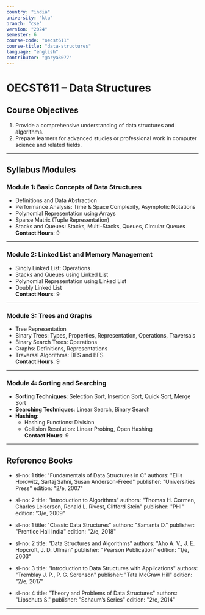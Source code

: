 ```yaml
---
country: "india"
university: "ktu"
branch: "cse"
version: "2024"
semester: 6
course-code: "oecst611"
course-title: "data-structures"
language: "english"
contributor: "@arya3077"
---
```


# OECST611 – Data Structures

## Course Objectives

1. Provide a comprehensive understanding of data structures and algorithms.  
2. Prepare learners for advanced studies or professional work in computer science and related fields.

---

## Syllabus Modules

### Module 1: Basic Concepts of Data Structures

- Definitions and Data Abstraction  
- Performance Analysis: Time & Space Complexity, Asymptotic Notations  
- Polynomial Representation using Arrays  
- Sparse Matrix (Tuple Representation)  
- Stacks and Queues: Stacks, Multi-Stacks, Queues, Circular Queues  
**Contact Hours**: 9

---

### Module 2: Linked List and Memory Management

- Singly Linked List: Operations  
- Stacks and Queues using Linked List  
- Polynomial Representation using Linked List  
- Doubly Linked List  
**Contact Hours**: 9

---

### Module 3: Trees and Graphs

- Tree Representation  
- Binary Trees: Types, Properties, Representation, Operations, Traversals  
- Binary Search Trees: Operations  
- Graphs: Definitions, Representations  
- Traversal Algorithms: DFS and BFS  
**Contact Hours**: 9

---

### Module 4: Sorting and Searching

- **Sorting Techniques**: Selection Sort, Insertion Sort, Quick Sort, Merge Sort  
- **Searching Techniques**: Linear Search, Binary Search  
- **Hashing**:  
  - Hashing Functions: Division  
  - Collision Resolution: Linear Probing, Open Hashing  
**Contact Hours**: 9

---

## Reference Books

 - sl-no: 1
    title: "Fundamentals of Data Structures in C"
    authors: "Ellis Horowitz, Sartaj Sahni, Susan Anderson-Freed"
    publisher: "Universities Press"
    edition: "2/e, 2007"

  - sl-no: 2
    title: "Introduction to Algorithms"
    authors: "Thomas H. Cormen, Charles Leiserson, Ronald L. Rivest, Clifford Stein"
    publisher: "PHI"
    edition: "3/e, 2009"

  - sl-no: 1
    title: "Classic Data Structures"
    authors: "Samanta D."
    publisher: "Prentice Hall India"
    edition: "2/e, 2018"

  - sl-no: 2
    title: "Data Structures and Algorithms"
    authors: "Aho A. V., J. E. Hopcroft, J. D. Ullman"
    publisher: "Pearson Publication"
    edition: "1/e, 2003"

  - sl-no: 3
    title: "Introduction to Data Structures with Applications"
    authors: "Tremblay J. P., P. G. Sorenson"
    publisher: "Tata McGraw Hill"
    edition: "2/e, 2017"

  - sl-no: 4
    title: "Theory and Problems of Data Structures"
    authors: "Lipschuts S."
    publisher: "Schaum’s Series"
    edition: "2/e, 2014"

---
